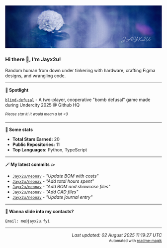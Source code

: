 [![Github Banner](https://github.com/Jayx2u/jayx2u/blob/main/jayx2u-github-banner.png?raw=true)](https://jayx2u.carrd.co)

### Hi there 👋, I'm Jayx2u!

Random human from down under tinkering with hardware, crafting Figma designs, and wrangling code.

---

**💫 Spotlight**

[`blind-defusal`](https://github.com/Jayx2u/blind-defusal) - A two-player, cooperative "bomb defusal" game made during Undercity 2025 @ Github HQ

<sup>*Please star it! It would mean a lot <3*</sup>

---

**📡 Some stats**
- **Total Stars Earned:** 20
- **Public Repositories:** 11
- **Top Languages:** Python, TypeScript

---

**🪄 My latest commits :>**
- [`Jayx2u/neonav`](https://github.com/Jayx2u/neonav) - *"Update BOM with costs"*
- [`Jayx2u/neonav`](https://github.com/Jayx2u/neonav) - *"Add total hours spent"*
- [`Jayx2u/neonav`](https://github.com/Jayx2u/neonav) - *"Add BOM and showcase files"*
- [`Jayx2u/neonav`](https://github.com/Jayx2u/neonav) - *"Add CAD files"*
- [`Jayx2u/neonav`](https://github.com/Jayx2u/neonav) - *"Update journal entry"*

---

**📮 Wanna slide into my contacts?**
```text
Email: me@jayx2u.fyi
```

---

<p align="right">
  <em>Last updated: 02 August 2025 11:19:27 UTC</em>
  <br>
  <small>Automated with <a href="https://github.com/Jayx2u/readme-magik">readme-magik</a></small>
</p>